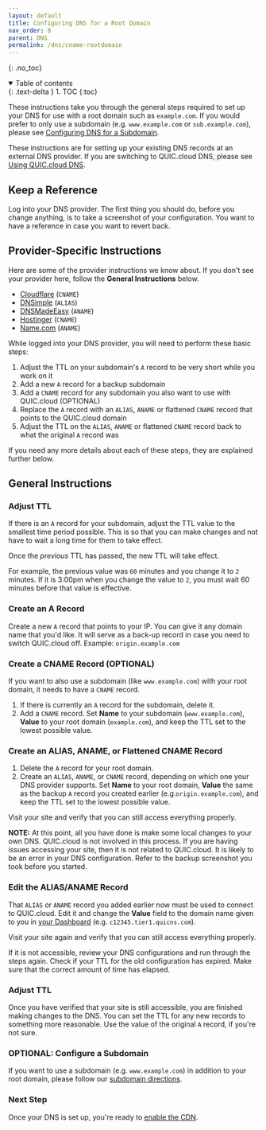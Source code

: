 ```yaml
---
layout: default
title: Configuring DNS for a Root Domain
nav_order: 8
parent: DNS
permalink: /dns/cname-rootdomain
---
```


{: .no_toc} 

<details open markdown="block">
  <summary>
    Table of contents
  </summary>
  {: .text-delta }
1. TOC
{:toc}

</details>

These instructions take you through the general steps required to set up your DNS for use with a root domain such as `example.com`. If you would prefer to only use a subdomain (e.g. `www.example.com` or `sub.example.com`), please see [Configuring DNS for a Subdomain](https://quic.cloud/docs/cdn/dns/setting-up-your-dns-with-your-subdomain/).

These instructions are for setting up your existing DNS records at an external DNS provider. If you are switching to QUIC.cloud DNS, please see [Using QUIC.cloud DNS](https://quic.cloud/docs/cdn/dns/setting-up-your-dns-with-quic-cloud/).

Keep a Reference
----------------

Log into your DNS provider. The first thing you should do, before you change anything, is to take a screenshot of your configuration. You want to have a reference in case you want to revert back.

Provider-Specific Instructions
------------------------------

Here are some of the provider instructions we know about. If you don't see your provider here, follow the **General Instructions** below.

*   [Cloudflare](https://support.cloudflare.com/hc/en-us/articles/360019093151-Managing-DNS-records-in-Cloudflare) (`CNAME`)
*   [DNSimple](https://support.dnsimple.com/articles/alias-record/) (`ALIAS`)
*   [DNSMadeEasy](https://support.dnsmadeeasy.com/support/solutions/articles/47001001412-aname-records) (`ANAME`)
*   [Hostinger](https://support.hostinger.com/en/articles/4738777-how-to-add-and-remove-cname-records-on-hpanel) (`CNAME`)
*   [Name.com](https://www.name.com/support/articles/115010493967-Adding-an-ANAME-Alias-record) (`ANAME`)

While logged into your DNS provider, you will need to perform these basic steps:

1.  Adjust the TTL on your subdomain's `A` record to be very short while you work on it
2.  Add a new `A` record for a backup subdomain
3.  Add a `CNAME` record for any subdomain you also want to use with QUIC.cloud (OPTIONAL)
4.  Replace the `A` record with an `ALIAS`, `ANAME` or flattened `CNAME` record that points to the QUIC.cloud domain
5.  Adjust the TTL on the `ALIAS`, `ANAME` or flattened `CNAME` record back to what the original `A` record was

If you need any more details about each of these steps, they are explained further below.

General Instructions
--------------------

### Adjust TTL

If there is an `A` record for your subdomain, adjust the TTL value to the smallest time period possible. This is so that you can make changes and not have to wait a long time for them to take effect.

Once the _previous_ TTL has passed, the new TTL will take effect.

For example, the previous value was `60` minutes and you change it to `2` minutes. If it is 3:00pm when you change the value to `2`, you must wait 60 minutes before that value is effective.

### Create an A Record

Create a new `A` record that points to your IP. You can give it any domain name that you'd like. It will serve as a back-up record in case you need to switch QUIC.cloud off. Example: `origin.example.com`

### Create a CNAME Record (OPTIONAL)

If you want to also use a subdomain (like `www.example.com`) with your root domain, it needs to have a `CNAME` record.

1.  If there is currently an `A` record for the subdomain, delete it.
2.  Add a `CNAME` record. Set **Name** to your subdomain (`www.example.com`), **Value** to your root domain (`example.com`), and keep the TTL set to the lowest possible value.

### Create an ALIAS, ANAME, or Flattened CNAME Record

1.  Delete the `A` record for your root domain.
2.  Create an `ALIAS`, `ANAME`, or `CNAME` record, depending on which one your DNS provider supports. Set **Name** to your root domain, **Value** the same as the backup `A` record you created earlier (e.g.`origin.example.com`), and keep the TTL set to the lowest possible value.

Visit your site and verify that you can still access everything properly.

**NOTE:** At this point, all you have done is make some local changes to your own DNS. QUIC.cloud is not involved in this process. If you are having issues accessing your site, then it is not related to QUIC.cloud. It is likely to be an error in your DNS configuration. Refer to the backup screenshot you took before you started.

### Edit the ALIAS/ANAME Record

That `ALIAS` or `ANAME` record you added earlier now must be used to connect to QUIC.cloud. Edit it and change the **Value** field to the domain name given to you in [your Dashboard](https://my.quic.cloud) (e.g. `c12345.tier1.quicns.com`).

Visit your site again and verify that you can still access everything properly.

If it is not accessible, review your DNS configurations and run through the steps again. Check if your TTL for the old configuration has expired. Make sure that the correct amount of time has elapsed.

### Adjust TTL

Once you have verified that your site is still accessible, you are finished making changes to the DNS. You can set the TTL for any new records to something more reasonable. Use the value of the original `A` record, if you're not sure.

### OPTIONAL: Configure a Subdomain

If you want to use a subdomain (e.g. `www.example.com`) in addition to your root domain, please follow our [subdomain directions](https://quic.cloud/docs/cdn/dns/setting-up-your-dns-with-your-subdomain/).

### Next Step

Once your DNS is set up, you're ready to [enable the CDN](https://quic.cloud/docs/cdn/enable-the-cdn/).